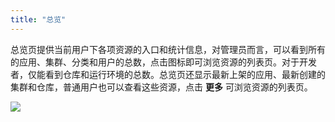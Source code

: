 ```yaml
---
title: "总览"
---
```


总览页提供当前用户下各项资源的入口和统计信息，对管理员而言，可以看到所有的应用、集群、分类和用户的总数，点击图标即可浏览资源的列表页。对于开发者，仅能看到仓库和运行环境的总数。总览页还显示最新上架的应用、最新创建的集群和仓库，普通用户也可以查看这些资源，点击 **更多** 可浏览资源的列表页。

![](/dashboard-admin.png)